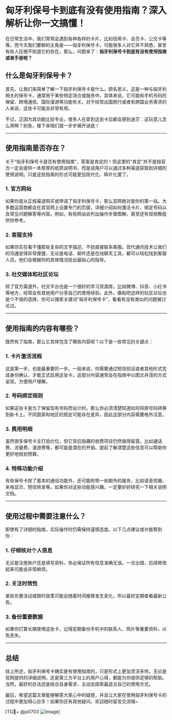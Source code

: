 # 匈牙利保号卡到底有没有使用指南？深入解析让你一文搞懂！

在日常生活中，我们常常会遇到各种各样的卡片，比如信用卡、会员卡、公交卡等等。而今天我们要聊的主角是——匈牙利保号卡。可能很多人对它并不熟悉，甚至有些人压根不知道它的存在。那么，问题来了：**匈牙利保号卡到底有没有使用指南或者手册呢？**

## 什么是匈牙利保号卡？

首先，让我们来简单了解一下匈牙利保号卡是什么。顾名思义，这是一种与匈牙利相关的保号卡，通常用于某些特定场合或服务中。具体来说，它可能和手机号码的保留、跨境通信、国际漫游等功能有关。对于经常出国旅行或者有跨国业务需求的人来说，这张卡可能会非常有用。

不过，正因为其功能比较专业，很多人在拿到这张卡后都会感到迷茫：这玩意儿怎么用啊？别急，接下来咱们就一步步揭开谜底！

---

## 使用指南是否存在？

关于“匈牙利保号卡是否有使用指南”，答案是肯定的！但这里的“肯定”并不是指官方一定会提供一本厚厚的纸质说明书，而是说用户可以通过多种渠道获取到详细的使用说明。只是这些指南的形式可能更加现代化、碎片化罢了。

### 1. **官方网站**
如果你是从正规渠道购买或申请了匈牙利保号卡，那么官网绝对是你的第一站。大多数运营商都会在其官网上设置专门的页面，详细介绍如何激活卡片、绑定号码以及常见问题解答等内容。例如，有些网站会列出操作步骤图解，甚至还有视频教程供你参考。

### 2. **客服支持**
如果你实在看不懂那些复杂的文字描述，不妨直接联系客服。现代通讯技术让我们的沟通变得异常便捷，无论是电话、邮件还是在线聊天工具，都可以轻松找到客服人员。他们会根据你的具体情况给出最贴心的指导。

### 3. **社交媒体和社区论坛**
除了官方渠道外，社交平台也是一个很好的学习资源库。比如微博、抖音、小红书等地方，经常会有其他用户分享自己的使用经验。此外，像贴吧这样的社区论坛也是个不错的选择，你可以搜索关键词“匈牙利保号卡”，看看有没有类似的问题被讨论过。

---

## 使用指南的内容有哪些？

既然有了指南，那么它具体包含了哪些内容呢？以下是一些常见的关键点：

### 1. **卡片激活流程**
这是第一步，也是最重要的一步。一般来说，你需要通过短信验证或者其他形式完成身份确认，才能正式启用这张卡。这部分内容通常会在指南中以图文并茂的方式呈现，方便用户理解。

### 2. **号码绑定规则**
如果这张卡是为了保留现有号码而设计的，那么你必须清楚知道如何将原号码转移到新卡上。不同国家和地区的规定可能存在差异，因此这部分内容需要格外注意。

### 3. **费用明细**
虽然很多保号卡主打低价位，但它背后隐藏的收费项目仍然值得留意。比如通话费、流量费、漫游费等，都可能是潜在的开销。提前了解清楚这些信息可以帮助你更好地规划预算。

### 4. **特殊功能介绍**
有些保号卡除了基本的通话功能外，还可能附带一些额外的服务，比如语音信箱、来电显示、短信转发等。如果你对这些功能感兴趣，一定要好好研究一下相关说明文档。

---

## 使用过程中需要注意什么？

即使有了详细的指南，实际操作时仍需保持谨慎态度。以下几点建议或许能帮到你：

### 1. **仔细核对个人信息**
无论是注册账户还是填写资料，务必保证所有信息准确无误。一旦出错，后续修改起来可能会非常麻烦。

### 2. **关注时效性**
某些优惠活动或限时政策可能会随着时间推移发生变化，所以最好定期查看最新公告。

### 3. **备份重要数据**
如果你打算长期使用这张卡，记得定期备份手机中的联系人、照片等重要资料，以免丢失。

---

## 总结

综上所述，匈牙利保号卡确实是有使用指南的，只是形式上更加灵活多样。无论是官网提供的详细说明，还是第三方平台上的用户心得，都能为你提供足够的帮助。当然，最好的办法还是结合自身需求，主动去探索最适合自己的使用方式。

最后，希望这篇文章能够解答大家心中的疑惑，并且让大家在使用匈牙利保号卡的过程中更加得心应手！如果你还有其他疑问，欢迎随时留言交流哦~

[TG💪+ @jx0703 ![Image](https://github.com/user-attachments/assets/dbca1d08-cadb-493c-b0ec-ad6f7a83f270)]